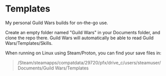 # Templates
My personal Guild Wars builds for on-the-go use. 

Create an empty folder named "Guild Wars" in your Documents folder, and clone the repo there. 
Guild Wars will automatically be able to read Guild Wars/Templates/Skills.

When running on Linux using Steam/Proton, you can find your save files in: 
> /Steam/steamapps/compatdata/29720/pfx/drive_c/users/steamuser/Documents/Guild Wars/Templates
